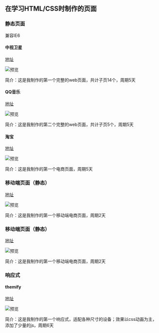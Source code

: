 ## 在学习HTML/CSS时制作的页面

### 静态页面
兼容IE6

#### 中视卫星

[地址](https://fortress-fight.github.io/others/%E4%B8%AD%E8%A7%86%E5%8D%AB%E6%98%9Fweb/)

![预览](./webFace/中视卫星_-_2016-12-31_00.37.11.jpg)

简介：这是我制作的第一个完整的web页面，共计子页14个，周期5天

#### QQ音乐

[地址](https://fortress-fight.github.io/others/QQ%E9%9F%B3%E4%B9%90/html/)

![预览](./webFace/qq音乐_-_2016-12-31_00.36.53.jpg)

简介：这是我制作的第二个完整的web页面，共计子页5个，周期5天

#### 淘宝

[地址](https://fortress-fight.github.io/others/%E6%B7%98%E5%AE%9D%E6%95%B4%E7%AB%99/)

![预览](./webFace/淘宝_-_2016-12-31_00.36.14.jpg)

简介：这是我制作的第一个电商页面，周期5天

### 移动端页面（静态）

[地址](https://fortress-fight.github.io/others/%E7%A7%BB%E5%8A%A8%E7%AB%AF%E6%B7%98%E5%AE%9D/html/)

![预览](./webFace/taobao_-_2016-12-31_00.38.30.jpg)

简介：这是我制作的第一个移动端电商页面，周期2天

### 移动端页面（静态）

[地址](https://fortress-fight.github.io/others/%E7%A7%BB%E5%8A%A8%E7%AB%AF%E6%B7%98%E5%AE%9D/html/)

![预览](./webFace/taobao_-_2016-12-31_00.38.30.jpg)

简介：这是我制作的第一个移动端电商页面，周期2天

### 响应式

#### themify
[地址](https://fortress-fight.github.io/others/%E5%93%8D%E5%BA%94%E5%BC%8F/themify/)

![预览](./webFace/响应式-themify_-_2016-12-31_00.34.42.jpg)

简介：这是我制作的第一个响应式，适配各种尺寸的设备；效果以css动画为主，添加了少量的js，周期6天

